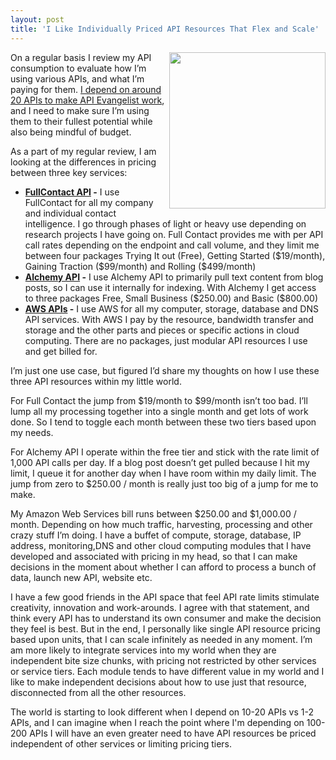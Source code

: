 ```yaml
---
layout: post
title: 'I Like Individually Priced API Resources That Flex and Scale'
---
```

<p><img src="https://s3.amazonaws.com/kinlane-productions/person-building-blocks.jpg" alt="" width="250" align="right" /></p>
<p>On a regular basis I review my API consumption to evaluate how I&rsquo;m using various APIs, and what I&rsquo;m paying for them.   <a href="http://apievangelist.com/2012/08/02/the-apis-that-i-depend-on-for-my-business/">I depend on around 20 APIs to make API Evangelist work</a>, and I need to make sure I&rsquo;m using them to their fullest potential while also being mindful of budget.</p>
<p>As a part of my regular review, I am looking at the differences in pricing between three key services:</p>
<ul class="mainlist">
<li><strong><a href="http://www.fullcontact.com/developer/">FullContact API</a> -</strong> I use FullContact for all my company and individual contact intelligence.  I go through phases of light or heavy use depending on research projects I have going on.  Full Contact provides me with per API call rates depending on the endpoint and call volume, and they limit me between four packages Trying It out (Free), Getting Started ($19/month), Gaining Traction ($99/month) and Rolling ($499/month)</li>
<li><strong><a href="http://www.alchemyapi.com/">Alchemy API</a> -</strong> I use Alchemy API to primarily pull text content from blog posts, so I can use it internally for indexing.  With Alchemy I get access to three packages Free, Small Business ($250.00) and Basic ($800.00)</li>
<li><strong><a href="http://aws.amazon.com/">AWS APIs</a> -</strong> I use AWS for all my computer, storage, database and DNS API services.  With AWS I pay by the resource, bandwidth transfer and storage and the other parts and pieces or specific actions in cloud computing.  There are no packages, just modular API resources I use and get billed for.</li>
</ul>
<p>I&rsquo;m just one use case, but figured I&rsquo;d share my thoughts on how I use these three API resources within my little world.</p>
<p>For Full Contact the jump from $19/month to $99/month isn&rsquo;t too bad.  I&rsquo;ll lump all my processing together into a single month and get lots of work done.  So I tend to toggle each month between these two tiers based upon my needs.</p>
<p>For Alchemy API I operate within the free tier and stick with the rate limit of 1,000 API calls per day.  If a blog post doesn&rsquo;t get pulled because I hit my limit, I queue it for another day when I have room within my daily limit.   The jump from zero to $250.00 / month is really just too big of a jump for me to make.</p>
<p>My Amazon Web Services bill runs between $250.00 and $1,000.00 / month.  Depending on how much traffic, harvesting, processing and other crazy stuff I&rsquo;m doing.  I have a buffet of compute, storage, database, IP address, monitoring,DNS and other cloud computing modules that I have developed and associated with pricing in my head, so that I can make decisions in the moment about whether I can afford to process a bunch of data, launch new API, website etc.</p>
<p>I have a few good friends in the API space that feel API rate limits stimulate creativity, innovation and work-arounds.  I agree with that statement, and think every API has to understand its own consumer and make the decision they feel is best.  But in the end, I personally like single API resource pricing based upon units, that I can scale infinitely as needed in any moment.  I&rsquo;m am more likely to integrate services into my world when they are independent bite size chunks, with pricing not restricted by other services or service tiers.  Each module tends to have different value in my world and I like to make independent decisions about how to use just that resource, disconnected from all the other resources.</p>
<p>The world is starting to look different when I depend on 10-20 APIs vs 1-2 APIs, and I can imagine when I reach the point where I'm depending on 100-200 APIs I will have an even greater need to have API resources be priced independent of other services or limiting pricing tiers. &nbsp;</p>